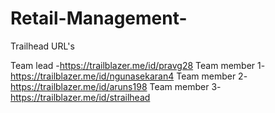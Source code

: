 # Retail-Management-

Trailhead URL's

Team lead    -https://trailblazer.me/id/pravg28
Team member 1-https://trailblazer.me/id/ngunasekaran4
Team member 2-https://trailblazer.me/id/aruns198
Team member 3-https://trailblazer.me/id/strailhead
